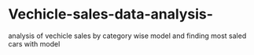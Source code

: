 # Vechicle-sales-data-analysis-
analysis of vechicle sales by category wise model and finding most saled cars with model
